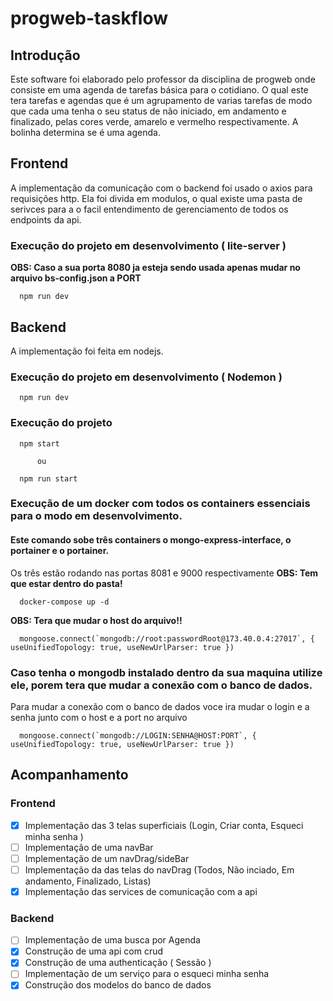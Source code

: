 # progweb-taskflow
## Introdução
Este software foi elaborado pelo professor da disciplina de progweb onde consiste em uma agenda de tarefas básica
para o cotidiano. O qual este tera tarefas e agendas que é um agrupamento de varias tarefas de modo
que cada uma tenha o seu status de não iniciado, em andamento e finalizado, pelas cores verde, amarelo e vermelho
respectivamente. A bolinha determina se é uma agenda.

## Frontend
A implementação da comunicação com o backend foi usado o axios para requisições http. Ela foi divida em modulos,
o qual existe uma pasta de serivces para a o facil entendimento de gerenciamento de todos os endpoints da api.

### Execução do projeto em desenvolvimento ( lite-server )
__OBS: Caso a sua porta 8080 ja esteja sendo usada apenas mudar no arquivo bs-config.json a PORT__
```
  npm run dev 
```



## Backend
A implementação foi feita em nodejs.

### Execução do projeto em desenvolvimento ( __Nodemon__ )
```
  npm run dev 
```

### Execução do projeto
```
  npm start 
  
      ou
 
  npm run start
```

### Execução de um docker com todos os containers essenciais para o modo em desenvolvimento.
#### Este comando sobe três containers o mongo-express-interface, o portainer e o portainer.
Os três estão rodando nas portas 8081 e 9000 respectivamente
__OBS: Tem que estar dentro do pasta!__
```
  docker-compose up -d 
```
__OBS: Tera que mudar o host do arquivo!!__
```
  mongoose.connect(`mongodb://root:passwordRoot@173.40.0.4:27017`, { useUnifiedTopology: true, useNewUrlParser: true })
```

### Caso tenha o mongodb instalado dentro da sua maquina utilize ele, porem tera que mudar a conexão com o banco de dados.
Para mudar a conexão com o banco de dados voce ira mudar o login e a senha junto com o host e a port no arquivo
```
  mongoose.connect(`mongodb://LOGIN:SENHA@HOST:PORT`, { useUnifiedTopology: true, useNewUrlParser: true })
```

## Acompanhamento

### Frontend
- [X] Implementação das 3 telas superficiais (Login, Criar conta, Esqueci minha senha )
- [ ] Implementação de uma navBar
- [ ] Implementação de um navDrag/sideBar
- [ ] Implementação da das telas do navDrag (Todos, Não inciado, Em andamento, Finalizado, Listas)
- [X] Implementação das services de comunicação com a api

### Backend
- [ ] Implementação de uma busca por Agenda
- [X] Construção de uma api com crud
- [X] Construção de uma authenticação ( Sessão )
- [ ] Implementação de um serviço para o esqueci minha senha
- [X] Construção dos modelos do banco de dados
